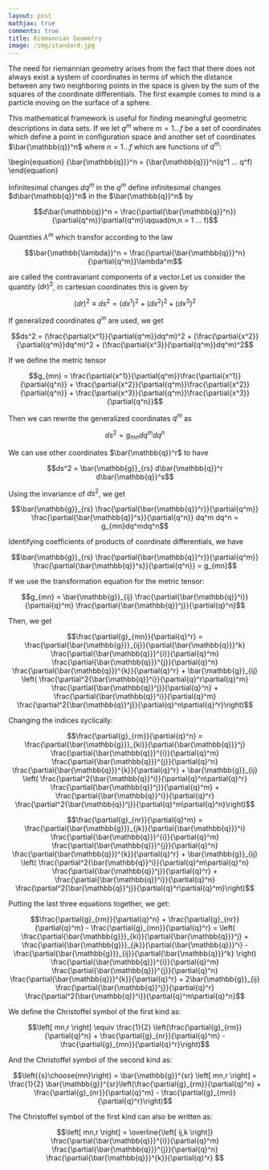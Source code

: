```yaml
---
layout: post
mathjax: true
comments: true
title: Riemannian Geometry
image: /img/standard.jpg
---
```


The need for riemannian geometry arises from the fact that there does not always exist a system of coordinates in 
terms of which the distance between any two neighboring points in the space is given by the sum of the squares of the 
coordinate differentials.  The first example comes to mind is a particle moving on the surface of a sphere. 

This mathematical framework is useful for finding meaningful geometric descriptions in data sets. 
If we let $q^m$ where $m=1 ... f$ be a set of coordinates which define a point in configuration space and another set of coordinates $\bar{\mathbb{q}}^n$ where $n=1 ... f$ which are functions of $q^m$:

\begin{equation}
{\bar{\mathbb{q}}}^n = {\bar{\mathbb{q}}}^n(q^1 ... q^f)
\end{equation}


Infinitesimal changes $dq^m$ in the $q^m$ define infinitesimal changes $d\bar{\mathbb{q}}^n$ in the $\bar{\mathbb{q}}^n$ by 

$$d\bar{\mathbb{q}}^n = \frac{\partial{\bar{\mathbb{q}}^n}}{\partial{q^m}}\partial{q^m}\qquad(m,n = 1 ... f)$$

Quantities $\lambda^m$ which transfor according to the law

$$\bar{\mathbb{\lambda}}^n = \frac{\partial{\bar{\mathbb{q}}}^n}{\partial{q^m}}\lambda^m$$

are called the contravariant components of a vector.Let us consider the quantity $(dr)^2$, in cartesian coordinates this is given by 

$$(dr)^2 \equiv ds^2 = (dx^1)^2 + (dx^2)^2 +(dx^3)^2$$

If generalized coordinates $q^m$ are used, we get

$$ds^2 = (\frac{\partial{x^1}}{\partial{q^m}}dq^m)^2 + (\frac{\partial{x^2}}{\partial{q^m}}dq^m)^2 + (\frac{\partial{x^3}}{\partial{q^m}}dq^m)^2$$

If we define the metric tensor 

$$g_{mn} = \frac{\partial{x^1}}{\partial{q^m}}\frac{\partial{x^1}}{\partial{q^n}} + \frac{\partial{x^2}}{\partial{q^m}}\frac{\partial{x^2}}{\partial{q^n}} + \frac{\partial{x^3}}{\partial{q^m}}\frac{\partial{x^3}}{\partial{q^n}}$$

Then we can rewrite the generalized coordinates $q^m$ as 

$$ds^2 = g_{mn}dq^m dq^n$$

We can use other coordinates $\bar{\mathbb{q}}^r$ to have

$$ds^2 = \bar{\mathbb{g}}_{rs} d\bar{\mathbb{q}}^r d\bar{\mathbb{q}}^s$$

Using the invariance of $ds^2$, we get

$$\bar{\mathbb{g}}_{rs} \frac{\partial{\bar{\mathbb{q}}^r}}{\partial{q^m}} \frac{\partial{\bar{\mathbb{q}}^s}}{\partial{q^n}} dq^m dq^n = g_{mn}dq^mdq^n$$

Identifying coefficients of products of coordinate differentials, we have

$$\bar{\mathbb{g}}_{rs} \frac{\partial{\bar{\mathbb{q}}^r}}{\partial{q^m}} \frac{\partial{\bar{\mathbb{q}}^s}}{\partial{q^n}} = g_{mn}$$

If we use the transformation equation for the metric tensor:

$$g_{mn} = \bar{\mathbb{g}}_{ij} \frac{\partial{\bar{\mathbb{q}}^i}}{\partial{q}^m} \frac{\partial{\bar{\mathbb{q}}^j}}{\partial{q}^n}$$

Then, we get

$$\frac{\partial{g}_{mn}}{\partial{q}^r} = \frac{\partial{\bar{\mathbb{g}}}_{ij}}{\partial{\bar{\mathbb{q}}}^k} \frac{\partial{\bar{\mathbb{q}}}^{i}}{\partial{q}^m} \frac{\partial{\bar{\mathbb{q}}}^{j}}{\partial{q}^n} \frac{\partial{\bar{\mathbb{q}}}^{k}}{\partial{q}^r} + \bar{\mathbb{g}}_{ij} \left( \frac{\partial^2{\bar{\mathbb{q}}^i}}{\partial{q}^r\partial{q}^m} \frac{\partial{\bar{\mathbb{q}}^j}}{\partial{q}^n} + \frac{\partial{\bar{\mathbb{q}}^i}}{\partial{q}^m} \frac{\partial^2{\bar{\mathbb{q}}^j}}{\partial{q}^n\partial{q}^r}\right)$$

Changing the indices syclically:

$$\frac{\partial{g}_{rm}}{\partial{q}^n} = \frac{\partial{\bar{\mathbb{g}}}_{ki}}{\partial{\bar{\mathbb{q}}}^j} \frac{\partial{\bar{\mathbb{q}}}^{i}}{\partial{q}^m} \frac{\partial{\bar{\mathbb{q}}}^{j}}{\partial{q}^n} \frac{\partial{\bar{\mathbb{q}}}^{k}}{\partial{q}^r} + \bar{\mathbb{g}}_{ij} \left( \frac{\partial^2{\bar{\mathbb{q}}^i}}{\partial{q}^n\partial{q}^r} \frac{\partial{\bar{\mathbb{q}}^j}}{\partial{q}^m} + \frac{\partial{\bar{\mathbb{q}}^i}}{\partial{q}^r} \frac{\partial^2{\bar{\mathbb{q}}^j}}{\partial{q}^m\partial{q}^n}\right)$$

$$\frac{\partial{g}_{nr}}{\partial{q}^m} = \frac{\partial{\bar{\mathbb{g}}}_{jk}}{\partial{\bar{\mathbb{q}}}^i} \frac{\partial{\bar{\mathbb{q}}}^{i}}{\partial{q}^m} \frac{\partial{\bar{\mathbb{q}}}^{j}}{\partial{q}^n} \frac{\partial{\bar{\mathbb{q}}}^{k}}{\partial{q}^r} + \bar{\mathbb{g}}_{ij} \left( \frac{\partial^2{\bar{\mathbb{q}}^i}}{\partial{q}^m\partial{q}^n} \frac{\partial{\bar{\mathbb{q}}^j}}{\partial{q}^r} + \frac{\partial{\bar{\mathbb{q}}^i}}{\partial{q}^n} \frac{\partial^2{\bar{\mathbb{q}}^j}}{\partial{q}^r\partial{q}^m}\right)$$

Putting the last three equations together, we get:

$$\frac{\partial{g}_{rm}}{\partial{q}^n} + \frac{\partial{g}_{nr}}{\partial{q}^m} - \frac{\partial{g}_{mn}}{\partial{q}^r} = \left( \frac{\partial{\bar{\mathbb{g}}}_{ki}}{\partial{\bar{\mathbb{q}}}^j} + \frac{\partial{\bar{\mathbb{g}}}_{jk}}{\partial{\bar{\mathbb{q}}}^i} - \frac{\partial{\bar{\mathbb{g}}}_{ij}}{\partial{\bar{\mathbb{q}}}^k} \right) \frac{\partial{\bar{\mathbb{q}}}^{i}}{\partial{q}^m} \frac{\partial{\bar{\mathbb{q}}}^{j}}{\partial{q}^n} \frac{\partial{\bar{\mathbb{q}}}^{k}}{\partial{q}^r} + 2\bar{\mathbb{g}}_{ij} \frac{\partial{\bar{\mathbb{q}}^j}}{\partial{q}^r} \frac{\partial^2{\bar{\mathbb{q}}^i}}{\partial{q}^m\partial{q}^n}$$

We define the Christoffel symbol of the first kind as:

$$\left[ mn,r \right] \equiv \frac{1}{2} \left(\frac{\partial{g}_{rm}}{\partial{q}^n} + \frac{\partial{g}_{nr}}{\partial{q}^m} - \frac{\partial{g}_{mn}}{\partial{q}^r}\right)$$

And the Christoffel symbol of the second kind as:

$$\left{{s}\choose{mn}\right} = \bar{\mathbb{g}}^{sr} \left[ mn,r \right] = \frac{1}{2} \bar{\mathbb{g}}^{sr}\left(\frac{\partial{g}_{rm}}{\partial{q}^n} + \frac{\partial{g}_{nr}}{\partial{q}^m} - \frac{\partial{g}_{mn}}{\partial{q}^r}\right)$$

The Christoffel symbol of the first kind can also be written as:

$$\left[ mn,r \right] = \overline{\left[ ij,k \right]} \frac{\partial{\bar{\mathbb{q}}}^{i}}{\partial{q}^m} \frac{\partial{\bar{\mathbb{q}}}^{j}}{\partial{q}^n} \frac{\partial{\bar{\mathbb{q}}}^{k}}{\partial{q}^r} $$












